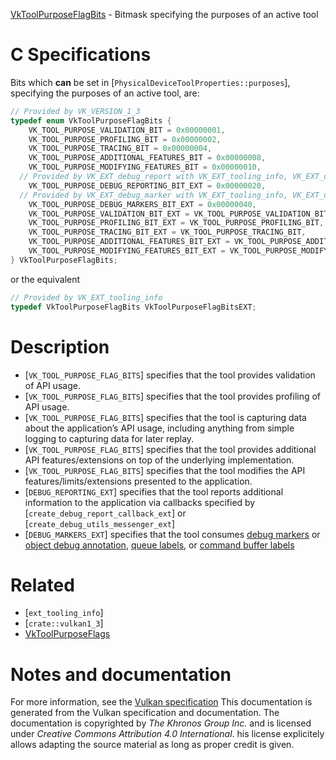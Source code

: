 [VkToolPurposeFlagBits](https://www.khronos.org/registry/vulkan/specs/1.3-extensions/man/html/VkToolPurposeFlagBits.html) - Bitmask specifying the purposes of an active tool

# C Specifications
Bits which  **can**  be set in
[`PhysicalDeviceToolProperties::purposes`], specifying the
purposes of an active tool, are:
```c
// Provided by VK_VERSION_1_3
typedef enum VkToolPurposeFlagBits {
    VK_TOOL_PURPOSE_VALIDATION_BIT = 0x00000001,
    VK_TOOL_PURPOSE_PROFILING_BIT = 0x00000002,
    VK_TOOL_PURPOSE_TRACING_BIT = 0x00000004,
    VK_TOOL_PURPOSE_ADDITIONAL_FEATURES_BIT = 0x00000008,
    VK_TOOL_PURPOSE_MODIFYING_FEATURES_BIT = 0x00000010,
  // Provided by VK_EXT_debug_report with VK_EXT_tooling_info, VK_EXT_debug_utils with VK_EXT_tooling_info
    VK_TOOL_PURPOSE_DEBUG_REPORTING_BIT_EXT = 0x00000020,
  // Provided by VK_EXT_debug_marker with VK_EXT_tooling_info, VK_EXT_debug_utils with VK_EXT_tooling_info
    VK_TOOL_PURPOSE_DEBUG_MARKERS_BIT_EXT = 0x00000040,
    VK_TOOL_PURPOSE_VALIDATION_BIT_EXT = VK_TOOL_PURPOSE_VALIDATION_BIT,
    VK_TOOL_PURPOSE_PROFILING_BIT_EXT = VK_TOOL_PURPOSE_PROFILING_BIT,
    VK_TOOL_PURPOSE_TRACING_BIT_EXT = VK_TOOL_PURPOSE_TRACING_BIT,
    VK_TOOL_PURPOSE_ADDITIONAL_FEATURES_BIT_EXT = VK_TOOL_PURPOSE_ADDITIONAL_FEATURES_BIT,
    VK_TOOL_PURPOSE_MODIFYING_FEATURES_BIT_EXT = VK_TOOL_PURPOSE_MODIFYING_FEATURES_BIT,
} VkToolPurposeFlagBits;
```
or the equivalent
```c
// Provided by VK_EXT_tooling_info
typedef VkToolPurposeFlagBits VkToolPurposeFlagBitsEXT;
```

# Description
- [`VK_TOOL_PURPOSE_FLAG_BITS`] specifies that the tool provides validation of API usage.
- [`VK_TOOL_PURPOSE_FLAG_BITS`] specifies that the tool provides profiling of API usage.
- [`VK_TOOL_PURPOSE_FLAG_BITS`] specifies that the tool is capturing data about the application’s API usage, including anything from simple logging to capturing data for later replay.
- [`VK_TOOL_PURPOSE_FLAG_BITS`] specifies that the tool provides additional API features/extensions on top of the underlying implementation.
- [`VK_TOOL_PURPOSE_FLAG_BITS`] specifies that the tool modifies the API features/limits/extensions presented to the application.
- [`DEBUG_REPORTING_EXT`] specifies that the tool reports additional information to the application via callbacks specified by [`create_debug_report_callback_ext`] or [`create_debug_utils_messenger_ext`]
- [`DEBUG_MARKERS_EXT`] specifies that the tool consumes [debug markers](https://www.khronos.org/registry/vulkan/specs/1.3-extensions/html/vkspec.html#debugging-debug-markers) or [object debug annotation](https://www.khronos.org/registry/vulkan/specs/1.3-extensions/html/vkspec.html#debugging-object-debug-annotation), [queue labels](https://www.khronos.org/registry/vulkan/specs/1.3-extensions/html/vkspec.html#debugging-queue-labels), or [command buffer labels](https://www.khronos.org/registry/vulkan/specs/1.3-extensions/html/vkspec.html#debugging-command-buffer-labels)

# Related
- [`ext_tooling_info`]
- [`crate::vulkan1_3`]
- [VkToolPurposeFlags]()

# Notes and documentation
For more information, see the [Vulkan specification](https://www.khronos.org/registry/vulkan/specs/1.3-extensions/html/vkspec.html)
This documentation is generated from the Vulkan specification and documentation.
The documentation is copyrighted by *The Khronos Group Inc.* and is licensed under *Creative Commons Attribution 4.0 International*.
his license explicitely allows adapting the source material as long as proper credit is given.
        